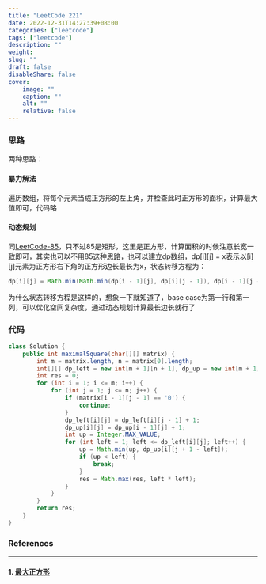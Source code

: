```yaml
---
title: "LeetCode 221"
date: 2022-12-31T14:27:39+08:00
categories: ["leetcode"]
tags: ["leetcode"]
description: ""
weight:
slug: ""
draft: false
disableShare: false
cover:
    image: ""
    caption: ""
    alt: ""
    relative: false
---
```


### 思路

两种思路：

#### 暴力解法

遍历数组，将每个元素当成正方形的左上角，并检查此时正方形的面积，计算最大值即可，代码略

#### 动态规划

同[LeetCode-85](https://blog.zhangmengyang.tk/posts/leetcode/leetcode-85/)，只不过85是矩形，这里是正方形，计算面积的时候注意长宽一致即可，其实也可以不用85这种思路，也可以建立dp数组，dp\[i\]\[j\] = x表示以\[i\]\[j\]元素为正方形右下角的正方形边长最长为x，状态转移方程为：

```java
dp[i][j] = Math.min(Math.min(dp[i - 1][j], dp[i][j - 1]), dp[i - 1][j - 1]) + 1;
```

为什么状态转移方程是这样的，想象一下就知道了，base case为第一行和第一列，可以优化空间复杂度，通过动态规划计算最长边长就行了

### 代码

```java
class Solution {
    public int maximalSquare(char[][] matrix) {
        int m = matrix.length, n = matrix[0].length;
        int[][] dp_left = new int[m + 1][n + 1], dp_up = new int[m + 1][n + 1];
        int res = 0;
        for (int i = 1; i <= m; i++) {
            for (int j = 1; j <= n; j++) {
                if (matrix[i - 1][j - 1] == '0') {
                    continue;
                }
                dp_left[i][j] = dp_left[i][j - 1] + 1;
                dp_up[i][j] = dp_up[i - 1][j] + 1;
                int up = Integer.MAX_VALUE;
                for (int left = 1; left <= dp_left[i][j]; left++) {
                    up = Math.min(up, dp_up[i][j + 1 - left]);
                    if (up < left) {
                        break;
                    }
                    res = Math.max(res, left * left);
                }
            }
        }
        return res;
    }
}
```

### References

---

#### 1. [最大正方形](https://leetcode.cn/problems/maximal-square/)

